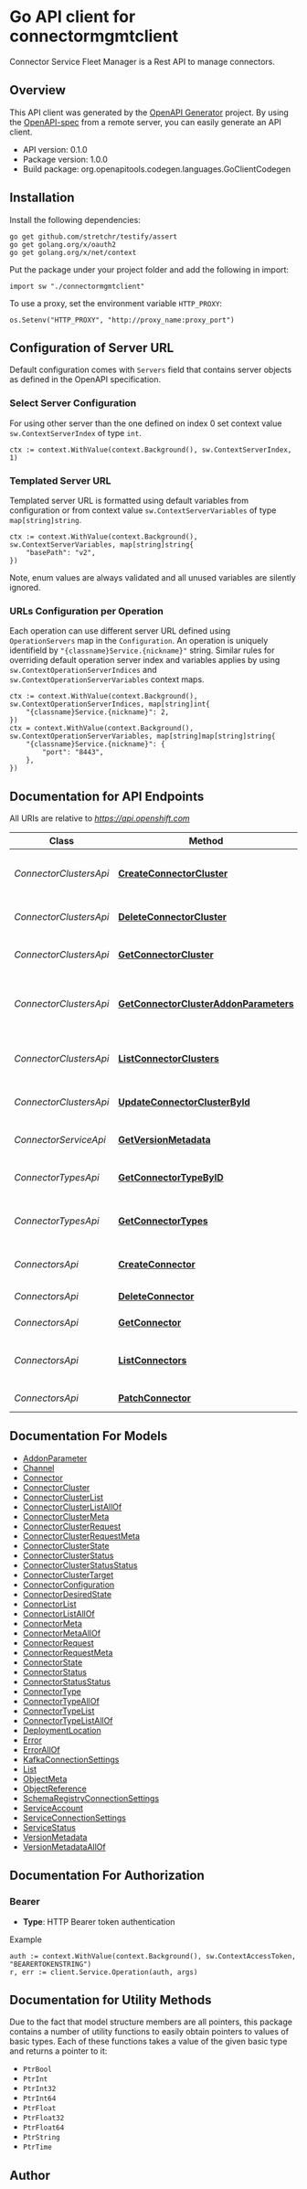 # Go API client for connectormgmtclient

Connector Service Fleet Manager is a Rest API to manage connectors.

## Overview
This API client was generated by the [OpenAPI Generator](https://openapi-generator.tech) project.  By using the [OpenAPI-spec](https://www.openapis.org/) from a remote server, you can easily generate an API client.

- API version: 0.1.0
- Package version: 1.0.0
- Build package: org.openapitools.codegen.languages.GoClientCodegen

## Installation

Install the following dependencies:

```shell
go get github.com/stretchr/testify/assert
go get golang.org/x/oauth2
go get golang.org/x/net/context
```

Put the package under your project folder and add the following in import:

```golang
import sw "./connectormgmtclient"
```

To use a proxy, set the environment variable `HTTP_PROXY`:

```golang
os.Setenv("HTTP_PROXY", "http://proxy_name:proxy_port")
```

## Configuration of Server URL

Default configuration comes with `Servers` field that contains server objects as defined in the OpenAPI specification.

### Select Server Configuration

For using other server than the one defined on index 0 set context value `sw.ContextServerIndex` of type `int`.

```golang
ctx := context.WithValue(context.Background(), sw.ContextServerIndex, 1)
```

### Templated Server URL

Templated server URL is formatted using default variables from configuration or from context value `sw.ContextServerVariables` of type `map[string]string`.

```golang
ctx := context.WithValue(context.Background(), sw.ContextServerVariables, map[string]string{
	"basePath": "v2",
})
```

Note, enum values are always validated and all unused variables are silently ignored.

### URLs Configuration per Operation

Each operation can use different server URL defined using `OperationServers` map in the `Configuration`.
An operation is uniquely identifield by `"{classname}Service.{nickname}"` string.
Similar rules for overriding default operation server index and variables applies by using `sw.ContextOperationServerIndices` and `sw.ContextOperationServerVariables` context maps.

```
ctx := context.WithValue(context.Background(), sw.ContextOperationServerIndices, map[string]int{
	"{classname}Service.{nickname}": 2,
})
ctx = context.WithValue(context.Background(), sw.ContextOperationServerVariables, map[string]map[string]string{
	"{classname}Service.{nickname}": {
		"port": "8443",
	},
})
```

## Documentation for API Endpoints

All URIs are relative to *https://api.openshift.com*

Class | Method | HTTP request | Description
------------ | ------------- | ------------- | -------------
*ConnectorClustersApi* | [**CreateConnectorCluster**](docs/ConnectorClustersApi.md#createconnectorcluster) | **Post** /api/connector_mgmt/v1/kafka_connector_clusters | Create a new connector cluster
*ConnectorClustersApi* | [**DeleteConnectorCluster**](docs/ConnectorClustersApi.md#deleteconnectorcluster) | **Delete** /api/connector_mgmt/v1/kafka_connector_clusters/{connector_cluster_id} | Delete a connector cluster
*ConnectorClustersApi* | [**GetConnectorCluster**](docs/ConnectorClustersApi.md#getconnectorcluster) | **Get** /api/connector_mgmt/v1/kafka_connector_clusters/{connector_cluster_id} | Get a connector cluster
*ConnectorClustersApi* | [**GetConnectorClusterAddonParameters**](docs/ConnectorClustersApi.md#getconnectorclusteraddonparameters) | **Get** /api/connector_mgmt/v1/kafka_connector_clusters/{connector_cluster_id}/addon_parameters | Get a connector cluster&#39;s addon parameters
*ConnectorClustersApi* | [**ListConnectorClusters**](docs/ConnectorClustersApi.md#listconnectorclusters) | **Get** /api/connector_mgmt/v1/kafka_connector_clusters | Returns a list of connector clusters
*ConnectorClustersApi* | [**UpdateConnectorClusterById**](docs/ConnectorClustersApi.md#updateconnectorclusterbyid) | **Put** /api/connector_mgmt/v1/kafka_connector_clusters/{connector_cluster_id} | udpate a connector cluster
*ConnectorServiceApi* | [**GetVersionMetadata**](docs/ConnectorServiceApi.md#getversionmetadata) | **Get** /api/connector_mgmt/v1 | Returns the version metadata
*ConnectorTypesApi* | [**GetConnectorTypeByID**](docs/ConnectorTypesApi.md#getconnectortypebyid) | **Get** /api/connector_mgmt/v1/kafka_connector_types/{connector_type_id} | Get a connector type by id
*ConnectorTypesApi* | [**GetConnectorTypes**](docs/ConnectorTypesApi.md#getconnectortypes) | **Get** /api/connector_mgmt/v1/kafka_connector_types | Returns a list of connector types
*ConnectorsApi* | [**CreateConnector**](docs/ConnectorsApi.md#createconnector) | **Post** /api/connector_mgmt/v1/kafka_connectors | Create a new connector
*ConnectorsApi* | [**DeleteConnector**](docs/ConnectorsApi.md#deleteconnector) | **Delete** /api/connector_mgmt/v1/kafka_connectors/{id} | Delete a connector
*ConnectorsApi* | [**GetConnector**](docs/ConnectorsApi.md#getconnector) | **Get** /api/connector_mgmt/v1/kafka_connectors/{id} | Get a connector
*ConnectorsApi* | [**ListConnectors**](docs/ConnectorsApi.md#listconnectors) | **Get** /api/connector_mgmt/v1/kafka_connectors | Returns a list of connector types
*ConnectorsApi* | [**PatchConnector**](docs/ConnectorsApi.md#patchconnector) | **Patch** /api/connector_mgmt/v1/kafka_connectors/{id} | Patch a connector


## Documentation For Models

 - [AddonParameter](docs/AddonParameter.md)
 - [Channel](docs/Channel.md)
 - [Connector](docs/Connector.md)
 - [ConnectorCluster](docs/ConnectorCluster.md)
 - [ConnectorClusterList](docs/ConnectorClusterList.md)
 - [ConnectorClusterListAllOf](docs/ConnectorClusterListAllOf.md)
 - [ConnectorClusterMeta](docs/ConnectorClusterMeta.md)
 - [ConnectorClusterRequest](docs/ConnectorClusterRequest.md)
 - [ConnectorClusterRequestMeta](docs/ConnectorClusterRequestMeta.md)
 - [ConnectorClusterState](docs/ConnectorClusterState.md)
 - [ConnectorClusterStatus](docs/ConnectorClusterStatus.md)
 - [ConnectorClusterStatusStatus](docs/ConnectorClusterStatusStatus.md)
 - [ConnectorClusterTarget](docs/ConnectorClusterTarget.md)
 - [ConnectorConfiguration](docs/ConnectorConfiguration.md)
 - [ConnectorDesiredState](docs/ConnectorDesiredState.md)
 - [ConnectorList](docs/ConnectorList.md)
 - [ConnectorListAllOf](docs/ConnectorListAllOf.md)
 - [ConnectorMeta](docs/ConnectorMeta.md)
 - [ConnectorMetaAllOf](docs/ConnectorMetaAllOf.md)
 - [ConnectorRequest](docs/ConnectorRequest.md)
 - [ConnectorRequestMeta](docs/ConnectorRequestMeta.md)
 - [ConnectorState](docs/ConnectorState.md)
 - [ConnectorStatus](docs/ConnectorStatus.md)
 - [ConnectorStatusStatus](docs/ConnectorStatusStatus.md)
 - [ConnectorType](docs/ConnectorType.md)
 - [ConnectorTypeAllOf](docs/ConnectorTypeAllOf.md)
 - [ConnectorTypeList](docs/ConnectorTypeList.md)
 - [ConnectorTypeListAllOf](docs/ConnectorTypeListAllOf.md)
 - [DeploymentLocation](docs/DeploymentLocation.md)
 - [Error](docs/Error.md)
 - [ErrorAllOf](docs/ErrorAllOf.md)
 - [KafkaConnectionSettings](docs/KafkaConnectionSettings.md)
 - [List](docs/List.md)
 - [ObjectMeta](docs/ObjectMeta.md)
 - [ObjectReference](docs/ObjectReference.md)
 - [SchemaRegistryConnectionSettings](docs/SchemaRegistryConnectionSettings.md)
 - [ServiceAccount](docs/ServiceAccount.md)
 - [ServiceConnectionSettings](docs/ServiceConnectionSettings.md)
 - [ServiceStatus](docs/ServiceStatus.md)
 - [VersionMetadata](docs/VersionMetadata.md)
 - [VersionMetadataAllOf](docs/VersionMetadataAllOf.md)


## Documentation For Authorization



### Bearer

- **Type**: HTTP Bearer token authentication

Example

```golang
auth := context.WithValue(context.Background(), sw.ContextAccessToken, "BEARERTOKENSTRING")
r, err := client.Service.Operation(auth, args)
```


## Documentation for Utility Methods

Due to the fact that model structure members are all pointers, this package contains
a number of utility functions to easily obtain pointers to values of basic types.
Each of these functions takes a value of the given basic type and returns a pointer to it:

* `PtrBool`
* `PtrInt`
* `PtrInt32`
* `PtrInt64`
* `PtrFloat`
* `PtrFloat32`
* `PtrFloat64`
* `PtrString`
* `PtrTime`

## Author



